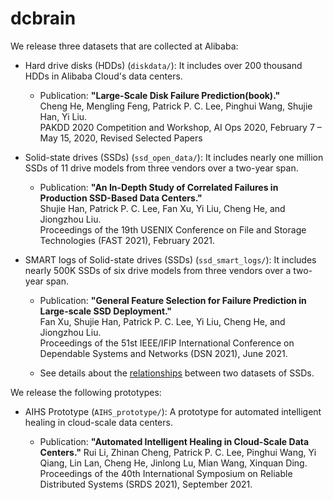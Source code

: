 # dcbrain

We release three datasets that are collected at Alibaba:

- Hard drive disks (HDDs) (`diskdata/`): It includes over 200 thousand HDDs in Alibaba Cloud's data centers.

  - Publication: 
    **"Large-Scale Disk Failure Prediction(book)."**   
    Cheng He, Mengling Feng, Patrick P. C. Lee, Pinghui Wang, Shujie Han, Yi Liu.  
    PAKDD 2020 Competition and Workshop, AI Ops 2020, February 7 – May 15, 2020, Revised Selected Papers  

- Solid-state drives (SSDs) (`ssd_open_data/`): It includes nearly one million SSDs of 11 drive models from three vendors over a two-year span.

  - Publication: 
    **"An In-Depth Study of Correlated Failures in Production SSD-Based Data Centers."**  
    Shujie Han, Patrick P. C. Lee, Fan Xu, Yi Liu, Cheng He, and Jiongzhou Liu.  
    Proceedings of the 19th USENIX Conference on File and Storage Technologies (FAST 2021), February 2021.  

- SMART logs of Solid-state drives (SSDs) (`ssd_smart_logs/`): It includes nearly 500K SSDs of six drive models from three vendors over a two-year span.

  - Publication: 
    **"General Feature Selection for Failure Prediction in Large-scale SSD Deployment."**  
    Fan Xu, Shujie Han, Patrick P. C. Lee, Yi Liu, Cheng He, and Jiongzhou Liu.  
    Proceedings of the 51st IEEE/IFIP International Conference on Dependable Systems and Networks (DSN 2021), June 2021.  

  - See details about the [relationships](./ssd_smart_logs/readme.md#relationship) between two datasets of SSDs.

We release the following prototypes:

- AIHS Prototype (`AIHS_prototype/`): A prototype for automated intelligent healing in cloud-scale data centers.

  - Publication: 
    **"Automated Intelligent Healing in Cloud-Scale Data Centers."**
	Rui Li, Zhinan Cheng, Patrick P. C. Lee, Pinghui Wang, Yi Qiang, Lin Lan, Cheng He, Jinlong Lu, Mian Wang, Xinquan Ding.
    Proceedings of the 40th International Symposium on Reliable Distributed Systems (SRDS 2021), September 2021.  
